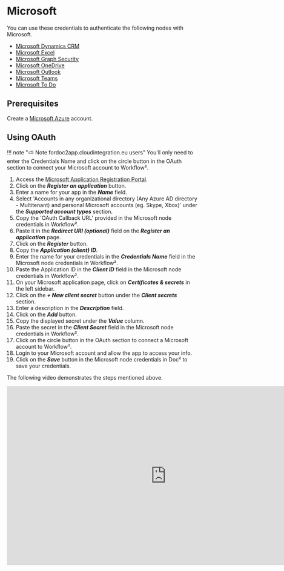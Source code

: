 # Microsoft

You can use these credentials to authenticate the following nodes with Microsoft.
- [Microsoft Dynamics CRM](/workflow/integrations/nodes/n8n-nodes-base.microsoftDynamicsCrm/)
- [Microsoft Excel](/workflow/integrations/nodes/n8n-nodes-base.microsoftExcel/)
- [Microsoft Graph Security](/workflow/integrations/nodes/n8n-nodes-base.microsoftGraphSecurity/)
- [Microsoft OneDrive](/workflow/integrations/nodes/n8n-nodes-base.microsoftOneDrive/)
- [Microsoft Outlook](/workflow/integrations/nodes/n8n-nodes-base.microsoftOutlook/)
- [Microsoft Teams](/workflow/integrations/nodes/n8n-nodes-base.microsoftTeams/)
- [Microsoft To Do](/workflow/integrations/nodes/n8n-nodes-base.microsoftToDo/)

## Prerequisites

Create a [Microsoft Azure](https://azure.microsoft.com/) account.

## Using OAuth

!!! note "⛅️ Note fordoc2app.cloudintegration.eu users"
    You'll only need to enter the Credentials Name and click on the circle button in the OAuth section to connect your Microsoft account to Workflow².


1. Access the [Microsoft Application Registration Portal](https://aka.ms/appregistrations).
2. Click on the ***Register an application*** button.
3. Enter a name for your app in the ***Name*** field.
4. Select 'Accounts in any organizational directory (Any Azure AD directory - Multitenant) and personal Microsoft accounts (eg. Skype, Xbox)' under the ***Supported account types*** section.
5. Copy the 'OAuth Callback URL' provided in the Microsoft node credentials in Workflow².
6. Paste it in the ***Redirect URI (optional)*** field on the ***Register an application*** page.
7. Click on the ***Register*** button.
8. Copy the ***Application (client) ID***.
9. Enter the name for your credentials in the ***Credentials Name*** field in the Microsoft node credentials in Workflow².
10. Paste the Application ID in the ***Client ID*** field in the Microsoft node credentials in Workflow².
11. On your Microsoft application page, click on ***Certificates & secrets*** in the left sidebar.
12. Click on the ***+ New client secret*** button under the ***Client secrets*** section.
13. Enter a description in the ***Description*** field.
14. Click on the ***Add*** button.
15. Copy the displayed secret under the ***Value*** column.
16. Paste the secret in the ***Client Secret*** field in the Microsoft node credentials in Workflow².
17. Click on the circle button in the OAuth section to connect a Microsoft account to Workflow².
18. Login to your Microsoft account and allow the app to access your info.
19. Click on the ***Save*** button in the Microsoft node credentials in Doc² to save your credentials.

The following video demonstrates the steps mentioned above.

<div class="video-container">
<iframe width="840" height="472.5" src="https://www.youtube.com/embed/aqr_PwR1Sgc" frameborder="0" allow="accelerometer; autoplay; clipboard-write; encrypted-media; gyroscope; picture-in-picture" allowfullscreen></iframe>
</div>
